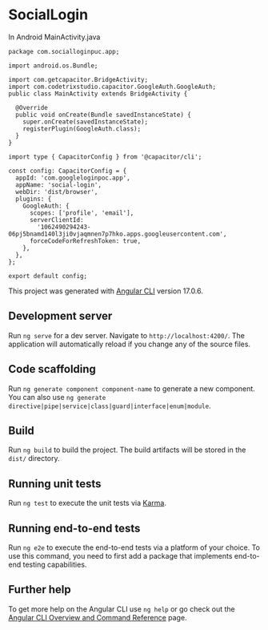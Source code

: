 # SocialLogin

In Android MainActivity.java

```
package com.socialloginpuc.app;

import android.os.Bundle;

import com.getcapacitor.BridgeActivity;
import com.codetrixstudio.capacitor.GoogleAuth.GoogleAuth;
public class MainActivity extends BridgeActivity {

  @Override
  public void onCreate(Bundle savedInstanceState) {
    super.onCreate(savedInstanceState);
    registerPlugin(GoogleAuth.class);
  }
}

```

```
import type { CapacitorConfig } from '@capacitor/cli';

const config: CapacitorConfig = {
  appId: 'com.googleloginpoc.app',
  appName: 'social-login',
  webDir: 'dist/browser',
  plugins: {
    GoogleAuth: {
      scopes: ['profile', 'email'],
      serverClientId:
        '1062490294243-06pj5bnamd140l3ji0vjaqmnen7p7hko.apps.googleusercontent.com',
      forceCodeForRefreshToken: true,
    },
  },
};

export default config;
```

This project was generated with [Angular CLI](https://github.com/angular/angular-cli) version 17.0.6.

## Development server

Run `ng serve` for a dev server. Navigate to `http://localhost:4200/`. The application will automatically reload if you change any of the source files.

## Code scaffolding

Run `ng generate component component-name` to generate a new component. You can also use `ng generate directive|pipe|service|class|guard|interface|enum|module`.

## Build

Run `ng build` to build the project. The build artifacts will be stored in the `dist/` directory.

## Running unit tests

Run `ng test` to execute the unit tests via [Karma](https://karma-runner.github.io).

## Running end-to-end tests

Run `ng e2e` to execute the end-to-end tests via a platform of your choice. To use this command, you need to first add a package that implements end-to-end testing capabilities.

## Further help

To get more help on the Angular CLI use `ng help` or go check out the [Angular CLI Overview and Command Reference](https://angular.io/cli) page.
